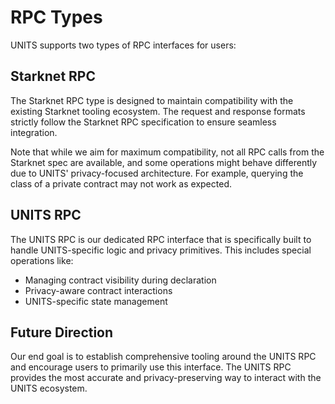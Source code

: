 # RPC Types

UNITS supports two types of RPC interfaces for users:

## Starknet RPC

The Starknet RPC type is designed to maintain compatibility with the existing Starknet tooling ecosystem. The request and response formats strictly follow the Starknet RPC specification to ensure seamless integration.

Note that while we aim for maximum compatibility, not all RPC calls from the Starknet spec are available, and some operations might behave differently due to UNITS' privacy-focused architecture. For example, querying the class of a private contract may not work as expected.

## UNITS RPC

The UNITS RPC is our dedicated RPC interface that is specifically built to handle UNITS-specific logic and privacy primitives. This includes special operations like:

- Managing contract visibility during declaration
- Privacy-aware contract interactions
- UNITS-specific state management

## Future Direction

Our end goal is to establish comprehensive tooling around the UNITS RPC and encourage users to primarily use this interface. The UNITS RPC provides the most accurate and privacy-preserving way to interact with the UNITS ecosystem.
